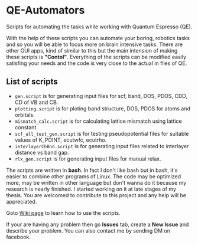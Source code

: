 # QE-Automators
Scripts for automating the tasks while working with Quantum Espresso (QE).  

With the help of these scripts you can automate your boring, robotics tasks and so you will be able to focus more on brain intensive tasks. There are other GUI apps, kind of similar to this but the main intension of making these scripts is __"Contol"__. Everything of the scripts can be modified easily satisfing your needs and the code is very close to the actual in files of QE.  

## List of scripts
* `gen.script` is for generating input files for scf, band, DOS, PDOS, CDD, CD of VB and CB.
* `plotting.script` is for ploting band structure, DOS, PDOS for atoms and orbitals.
* `mismatch_calc.script` is for calculating lattice mismatch using lattice constant.
* `scf_all_test_gen.script` is for testing pseudopotential files for suitable values of K_POINT, ecutwfc, ecutrho.
* `interlayerChBnd.script` is for generating input files related to interlayer distance vs band gap.
* `rlx_gen.script` is for generating input files for manual relax.

The scripts are written in __bash__. In fact I don't like bash but in bash, it's easier to combine other programs of Linux. The code may be optimized more, may be written in other language but don't wanna do it because my research is nearly finished. I started working on it at late stages of my thesis. You are welcomed to contribute to this project and any help will be appreciated.  

Goto [Wiki page](https://github.com/hn46/QE-Automators/wiki) to learn how to use the scripts.  

If your are having any problem then go __Issues__ tab, create a __New Issue__ and describe your problem. You can also contact me by sending DM on facebook.  

